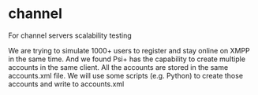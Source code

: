 # channel
For channel servers scalability testing

We are trying to simulate 1000+ users to register and stay online on XMPP in the same time. And we found Psi+ has the capability to create multiple accounts in the same client. All the accounts are stored in the same accounts.xml file. We will use some scripts (e.g. Python) to create those accounts and write to accounts.xml
